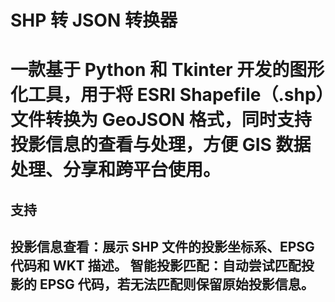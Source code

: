 <h1>SHP 转 JSON 转换器<h1>


<p>一款基于 Python 和 Tkinter 开发的图形化工具，用于将 ESRI Shapefile（.shp）文件转换为 GeoJSON 格式，同时支持投影信息的查看与处理，方便 GIS 数据处理、分享和跨平台使用。<p>
  
<h2>支持<h2>
  
投影信息查看：展示 SHP 文件的投影坐标系、EPSG 代码和 WKT 描述。
智能投影匹配：自动尝试匹配投影的 EPSG 代码，若无法匹配则保留原始投影信息。
